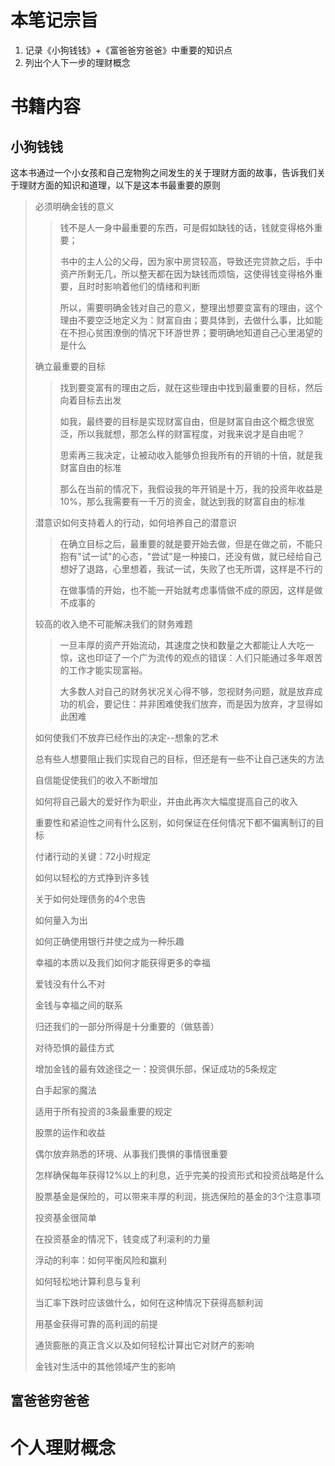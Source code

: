 # 本笔记宗旨
1. 记录《小狗钱钱》+《富爸爸穷爸爸》中重要的知识点
2. 列出个人下一步的理财概念

# 书籍内容

## 小狗钱钱
这本书通过一个小女孩和自己宠物狗之间发生的关于理财方面的故事，告诉我们关于理财方面的知识和道理，以下是这本书最重要的原则
> 必须明确金钱的意义
>> 钱不是人一身中最重要的东西，可是假如缺钱的话，钱就变得格外重要；
>>
>> 书中的主人公的父母，因为家中房贷较高，导致还完贷款之后，手中资产所剩无几，所以整天都在因为缺钱而烦恼，这使得钱变得格外重要，且时时影响着他们的情绪和判断
>> 
>> 所以，需要明确金钱对自己的意义，整理出想要变富有的理由，这个理由不要空泛地定义为：财富自由；要具体到，去做什么事，比如能在不担心贫困潦倒的情况下环游世界；要明确地知道自己心里渴望的是什么
>
> 确立最重要的目标
>> 找到要变富有的理由之后，就在这些理由中找到最重要的目标，然后向着目标去出发
>>
>> 如我，最终要的目标是实现财富自由，但是财富自由这个概念很宽泛，所以我就想，那怎么样的财富程度，对我来说才是自由呢？
>> 
>> 思索再三我决定，让被动收入能够负担我所有的开销的十倍，就是我财富自由的标准
>> 
>> 那么在当前的情况下，我假设我的年开销是十万，我的投资年收益是 10%，那么我需要有一千万的资金，就达到我的财富自由的标准
>
> 潜意识如何支持着人的行动，如何培养自己的潜意识
>> 在确立目标之后，最重要的就是要开始去做，但是在做之前，不能只抱有"试一试"的心态，"尝试"是一种接口，还没有做，就已经给自己想好了退路，心里想着，我试一试，失败了也无所谓，这样是不行的
>>
>> 在做事情的开始，也不能一开始就考虑事情做不成的原因，这样是做不成事的
>
> 较高的收入绝不可能解决我们的财务难题
>
>> 一旦丰厚的资产开始流动，其速度之快和数量之大都能让人大吃一惊，这也印证了一个广为流传的观点的错误：人们只能通过多年艰苦的工作才能实现富裕。
>>
>> 大多数人对自己的财务状况关心得不够，忽视财务问题，就是放弃成功的机会，要记住：并非困难使我们放弃，而是因为放弃，才显得如此困难
>
> 如何使我们不放弃已经作出的决定--想象的艺术
>
> 总有些人想要阻止我们实现自己的目标，但还是有一些不让自己迷失的方法
>
> 自信能促使我们的收入不断增加
>
> 如何将自己最大的爱好作为职业，并由此再次大幅度提高自己的收入
>
> 重要性和紧迫性之间有什么区别，如何保证在任何情况下都不偏离制订的目标
>
> 付诸行动的关键：72小时规定
>
> 如何以轻松的方式挣到许多钱
>
> 关于如何处理债务的4个忠告
>
> 如何量入为出
>
> 如何正确使用银行并使之成为一种乐趣
>
> 幸福的本质以及我们如何才能获得更多的幸福
>
> 爱钱没有什么不对
>
> 金钱与幸福之间的联系
>
> 归还我们的一部分所得是十分重要的（做慈善）
>
> 对待恐惧的最佳方式
>
> 增加金钱的最有效途径之一：投资俱乐部，保证成功的5条规定
>
> 白手起家的魔法
>
> 适用于所有投资的3条最重要的规定
>
> 股票的运作和收益
>
> 偶尔放弃熟悉的环境、从事我们畏惧的事情很重要
>
> 怎样确保每年获得12%以上的利息，近乎完美的投资形式和投资战略是什么
>
> 股票基金是保险的，可以带来丰厚的利润，挑选保险的基金的3个注意事项
>
> 投资基金很简单
>
> 在投资基金的情况下，钱变成了利滚利的力量
>
> 浮动的利率：如何平衡风险和赢利
>
> 如何轻松地计算利息与复利
>
> 当汇率下跌时应该做什么，如何在这种情况下获得高额利润
>
> 用基金获得可靠的高利润的前提
>
> 通货膨胀的真正含义以及如何轻松计算出它对财产的影响
>
> 金钱对生活中的其他领域产生的影响

## 富爸爸穷爸爸

# 个人理财概念